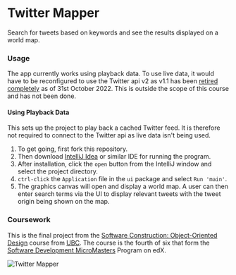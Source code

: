 # Twitter Mapper

Search for tweets based on keywords and see the results displayed on a world map.

### Usage

The app currently works using playback data. To use live data, it would have to be reconfigured to use the Twitter api v2 as v1.1 has been [retired completely](https://twittercommunity.com/t/deprecation-announcement-removing-compliance-messages-from-statuses-filter-and-retiring-statuses-sample-from-the-twitter-api-v1-1/170500) as of 31st October 2022. This is outside the scope of this course and has not been done.

#### Using Playback Data

This sets up the project to play back a cached Twitter feed. It is therefore not required to connect to the Twitter api as live data isn't being used.

1. To get going, first fork this repository.
2. Then download [IntelliJ Idea](https://www.jetbrains.com/idea/) or similar IDE for running the program.
3. After installation, click the `open` button from the IntelliJ window and select the project directory.
4. `ctrl-click` the `Application` file in the `ui` package and select `Run 'main'`.
5. The graphics canvas will open and display a world map. A user can then enter search terms via the UI to display relevant tweets with the tweet origin being shown on the map.

### Coursework

This is the final project from the [Software Construction: Object-Oriented Design](https://www.edx.org/course/software-construction-object-oriented-design) course from [UBC](https://www.ubc.ca/). The course is the fourth of six that form the [Software Development MicroMasters](https://www.edx.org/micromasters/ubcx-software-development) Program on edX.

![Twitter Mapper](./data/twitter_mapper.png?raw=true)